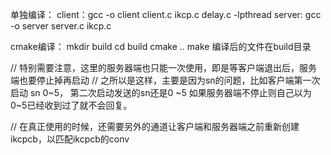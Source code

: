 单独编译：
client：gcc -o client client.c ikcp.c delay.c  -lpthread
server: gcc -o server server.c ikcp.c 

cmake编译：
mkdir build
cd build
cmake ..
make
编译后的文件在build目录 


// 特别需要注意，这里的服务器端也只能一次使用，即是等客户端退出后，服务端也要停止掉再启动
// 之所以是这样，主要是因为sn的问题，比如客户端第一次启动 sn 0~5， 第二次启动发送的sn还是0 ~5 如果服务器端不停止则自己以为0~5已经收到过了就不会回复。

// 在真正使用的时候，还需要另外的通道让客户端和服务器端之前重新创建ikcpcb，以匹配ikcpcb的conv
